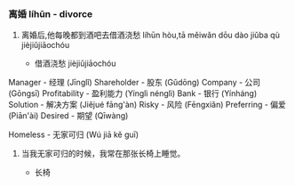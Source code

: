 ### 离婚 líhūn - divorce

1. 离婚后,他每晚都到酒吧去借酒浇愁
líhūn hòu,tā měiwǎn dōu dào jiǔba qù jièjiǔjiāochóu

    - 借酒浇愁 jièjiǔjiāochóu

Manager - 经理 (Jīnglǐ)
Shareholder - 股东 (Gǔdōng)
Company - 公司 (Gōngsī)
Profitability - 盈利能力 (Yínglì nénglì)
Bank - 银行 (Yínháng)
Solution - 解决方案 (Jiějué fāng'àn)
Risky - 风险 (Fēngxiǎn)
Preferring - 偏爱 (Piān'ài)
Desired - 期望 (Qīwàng)

Homeless - 无家可归 (Wú jiā kě guī)

1. 当我无家可归的时候，我常在那张长椅上睡觉。

    - 长椅
